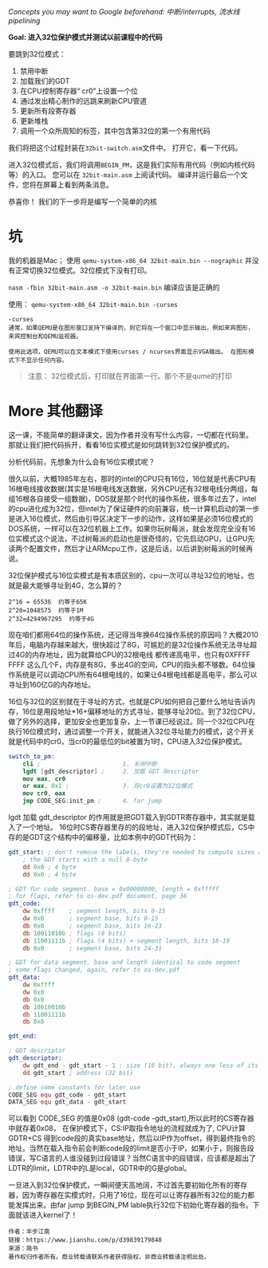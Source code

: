 *Concepts you may want to Google beforehand: 中断/interrupts, 流水线pipelining*

**Goal: 进入32位保护模式并测试以前课程中的代码**

要跳到32位模式：

1. 禁用中断
2. 加载我们的GDT
3. 在CPU控制寄存器“ cr0”上设置一个位
4. 通过发出精心制作的远跳来刷新CPU管道
5. 更新所有段寄存器
6. 更新堆栈
7. 调用一个众所周知的标签，其中包含第32位的第一个有用代码

我们将把这个过程封装在`32bit-switch.asm`文件中。 打开它，看一下代码。

进入32位模式后，我们将调用`BEGIN_PM`，这是我们实际有用代码（例如内核代码等）的入口。 
您可以在 `32bit-main.asm` 上阅读代码。 编译并运行最后一个文件，您将在屏幕上看到两条消息。

恭喜你！ 我们的下一步将是编写一个简单的内核

# 坑 
我的机器是Mac； 使用 `qemu-system-x86_64 32bit-main.bin --nographic` 并没有正常切换32位模式。32位模式下没有打印。

`nasm -fbin 32bit-main.asm -o 32bit-main.bin` 编译应该是正确的

使用： `qemu-system-x86_64 32bit-main.bin -curses`
```text
-curses 
通常，如果QEMU是在图形窗口支持下编译的，则它将在一个窗口中显示输出，例如来宾图形，来宾控制台和QEMU监视器。 

使用此选项，QEMU可以在文本模式下使用curses / ncurses界面显示VGA输出。 在图形模式下不显示任何内容。
```

> 注意： 32位模式后，打印就在界面第一行。那个不是qume的打印

# More 其他翻译
这一课，不能简单的翻译课文，因为作者并没有写什么内容，一切都在代码里。
那就让我们把代码拆开，看看16位实模式是如何跳转到32位保护模式的。

分析代码前，先想象为什么会有16位实模式呢？

很久以前，大概1985年左右，那时的intel的CPU只有16位，16位就是代表CPU有16根电线接收数据(其实是16根电线发送数据，另外CPU还有32根电线分两组，每组16根各自接受一组数据)，DOS就是那个时代的操作系统，很多年过去了，intel的cpu进化成为32位，但intel为了保证硬件的向前兼容，统一计算机启动的第一步是进入16位模式，然后由引导区决定下一步的动作，这样如果是必须16位模式的DOS系统，一样可以在32位机器上工作。如果你玩树莓派，就会发现完全没有16位实模式这个说法，不过树莓派的启动也是很奇怪的，它先启动GPU，让GPU先读两个配置文件，然后才让ARMcpu工作，这是后话，以后讲到树莓派的时候再说。

32位保护模式与16位实模式是有本质区别的，cpu一次可以寻址32位的地址，也就是最大能够寻址到4G，怎么算的？
```text
2^16 = 65536  约等于65K
2^20=1048575  约等于1M
2^32=4294967295  约等于4G
```
现在咱们都用64位的操作系统，还记得当年换64位操作系统的原因吗？大概2010年后，电脑内存越来越大，很快超过了8G，可尴尬的是32位操作系统无法寻址超过4G的内存地址，因为就算给CPU的32根电线
都传递高电平，也只有0XFFFF FFFF 这么几个F，内存是有8G，多出4G的空间，CPU的指头都不够数。64位操作系统是可以调动CPU所有64根电线的，如果让64根电线都是高电平，那么可以寻址到160亿G的内存地址。

16位与32位的区别就在于寻址的方式，也就是CPU如何把自己要什么地址告诉内存，16位是用段地址*16+偏移地址的方式寻址，能够寻址20位。到了32位CPU，做了另外的选择，更加安全也更加复杂，上一节课已经说过。同一个32位CPU在执行16位模式时，通过调整一个开关，就能进入32位寻址能力的模式，这个开关就是代码中的cr0，当cr0的最低位的bit被置为1时，CPU进入32位保护模式。
```nasm
switch_to_pm:
    cli ;                       1. 关闭中断
    lgdt [gdt_descriptor] ;     2. 加载 GDT descriptor
    mov eax, cr0
    or eax, 0x1 ;               3. 将cr0设置为32位模式
    mov cr0, eax
    jmp CODE_SEG:init_pm ;      4. far jump 
```
lgdt 加载 gdt_descriptor 的作用就是把GDT载入到GDTR寄存器中，其实就是载入了一个地址。
16位时CS寄存器里存的的段地址，进入32位保护模式后，CS中存的是GDT这个结构中的偏移量，比如本例中的GDT代码为：
```nasm
gdt_start: ; don't remove the labels, they're needed to compute sizes and jumps
    ; the GDT starts with a null 8-byte
    dd 0x0 ; 4 byte
    dd 0x0 ; 4 byte

; GDT for code segment. base = 0x00000000, length = 0xfffff
; for flags, refer to os-dev.pdf document, page 36
gdt_code: 
    dw 0xffff    ; segment length, bits 0-15
    dw 0x0       ; segment base, bits 0-15
    db 0x0       ; segment base, bits 16-23
    db 10011010b ; flags (8 bits)
    db 11001111b ; flags (4 bits) + segment length, bits 16-19
    db 0x0       ; segment base, bits 24-31

; GDT for data segment. base and length identical to code segment
; some flags changed, again, refer to os-dev.pdf
gdt_data:
    dw 0xffff
    dw 0x0
    db 0x0
    db 10010010b
    db 11001111b
    db 0x0

gdt_end:

; GDT descriptor
gdt_descriptor:
    dw gdt_end - gdt_start - 1 ; size (16 bit), always one less of its true size
    dd gdt_start ; address (32 bit)

; define some constants for later use
CODE_SEG equ gdt_code - gdt_start
DATA_SEG equ gdt_data - gdt_start
```
可以看到 CODE_SEG 的值是0x08 (gdt-code -gdt_start),所以此时的CS寄存器中就存着0x08，
在保护模式下，CS:IP取指令地址的流程就成为了, CPU计算GDTR+CS 得到code段的真实base地址，然后以IP作为offset，得到最终指令的地址。当然在载入指令前会判断code段的limit是否小于IP，如果小于，则报告段错误，写C语言的人谁没碰到过段错误？当然C语言中的段错误，应该都是超出了LDTR的limit，LDTR中的L是local，GDTR中的G是global。

一旦进入到32位保护模式，一瞬间便天高地阔，不过首先要初始化所有的寄存器，因为寄存器在实模式时，只用了16位，现在可以让寄存器所有32位的能力都能发挥出来。由far jump 到BEGIN_PM lable执行32位下初始化寄存器的指令。下面就该进入kernel了！
```text
作者：半步江南
链接：https://www.jianshu.com/p/d39839179848
来源：简书
著作权归作者所有。商业转载请联系作者获得授权，非商业转载请注明出处。
```